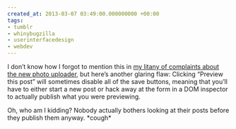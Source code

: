 ```yaml
---
created_at: 2013-03-07 03:49:00.000000000 +00:00
tags:
- tumblr
- whinybugzilla
- userinterfacedesign
- webdev
---
```


I don’t know how I forgot to mention this in [my litany of complaints
about the new photo uploader](http://blog.room208.org/post/44466178540),
but here’s another glaring flaw: Clicking “Preview this post” will
sometimes disable all of the save buttons, meaning that you’ll have to
either start a new post or hack away at the form in a DOM inspector to
actually publish what you were previewing.

Oh, who am I kidding? Nobody actually bothers looking at their posts
before they publish them anyway. \*cough\*
